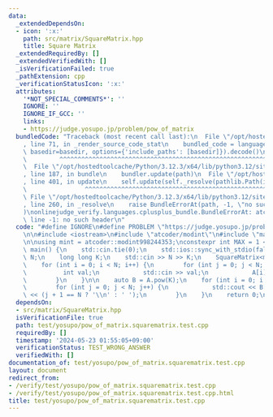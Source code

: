```yaml
---
data:
  _extendedDependsOn:
  - icon: ':x:'
    path: src/matrix/SquareMatrix.hpp
    title: Square Matrix
  _extendedRequiredBy: []
  _extendedVerifiedWith: []
  _isVerificationFailed: true
  _pathExtension: cpp
  _verificationStatusIcon: ':x:'
  attributes:
    '*NOT_SPECIAL_COMMENTS*': ''
    IGNORE: ''
    IGNORE_IF_GCC: ''
    links:
    - https://judge.yosupo.jp/problem/pow_of_matrix
  bundledCode: "Traceback (most recent call last):\n  File \"/opt/hostedtoolcache/Python/3.12.3/x64/lib/python3.12/site-packages/onlinejudge_verify/documentation/build.py\"\
    , line 71, in _render_source_code_stat\n    bundled_code = language.bundle(stat.path,\
    \ basedir=basedir, options={'include_paths': [basedir]}).decode()\n          \
    \         ^^^^^^^^^^^^^^^^^^^^^^^^^^^^^^^^^^^^^^^^^^^^^^^^^^^^^^^^^^^^^^^^^^^^^^^^^^^^^^^^^\n\
    \  File \"/opt/hostedtoolcache/Python/3.12.3/x64/lib/python3.12/site-packages/onlinejudge_verify/languages/cplusplus.py\"\
    , line 187, in bundle\n    bundler.update(path)\n  File \"/opt/hostedtoolcache/Python/3.12.3/x64/lib/python3.12/site-packages/onlinejudge_verify/languages/cplusplus_bundle.py\"\
    , line 401, in update\n    self.update(self._resolve(pathlib.Path(included), included_from=path))\n\
    \                ^^^^^^^^^^^^^^^^^^^^^^^^^^^^^^^^^^^^^^^^^^^^^^^^^^^^^^^^^\n \
    \ File \"/opt/hostedtoolcache/Python/3.12.3/x64/lib/python3.12/site-packages/onlinejudge_verify/languages/cplusplus_bundle.py\"\
    , line 260, in _resolve\n    raise BundleErrorAt(path, -1, \"no such header\"\
    )\nonlinejudge_verify.languages.cplusplus_bundle.BundleErrorAt: atcoder/modint:\
    \ line -1: no such header\n"
  code: "#define IGNORE\n#define PROBLEM \"https://judge.yosupo.jp/problem/pow_of_matrix\"\
    \n\n#include <iostream>\n#include \"atcoder/modint\"\n#include \"matrix/SquareMatrix.hpp\"\
    \n\nusing mint = atcoder::modint998244353;\nconstexpr int MAX = 1 << 8;\n\nint\
    \ main() {\n    std::cin.tie(0);\n    std::ios::sync_with_stdio(false);\n    int\
    \ N;\n    long long K;\n    std::cin >> N >> K;\n    SquareMatrix<mint, MAX> A;\n\
    \    for (int i = 0; i < N; i++) {\n        for (int j = 0; j < N; j++) {\n  \
    \          int val;\n            std::cin >> val;\n            A[i][j] = val;\n\
    \        }\n    }\n\n    auto B = A.pow(K);\n    for (int i = 0; i < N; i++) {\n\
    \        for (int j = 0; j < N; j++) {\n            std::cout << B[i][j].val()\
    \ << (j + 1 == N ? '\\n' : ' ');\n        }\n    }\n    return 0;\n}\n"
  dependsOn:
  - src/matrix/SquareMatrix.hpp
  isVerificationFile: true
  path: test/yosupo/pow_of_matrix.squarematrix.test.cpp
  requiredBy: []
  timestamp: '2024-05-23 01:55:05+09:00'
  verificationStatus: TEST_WRONG_ANSWER
  verifiedWith: []
documentation_of: test/yosupo/pow_of_matrix.squarematrix.test.cpp
layout: document
redirect_from:
- /verify/test/yosupo/pow_of_matrix.squarematrix.test.cpp
- /verify/test/yosupo/pow_of_matrix.squarematrix.test.cpp.html
title: test/yosupo/pow_of_matrix.squarematrix.test.cpp
---
```

